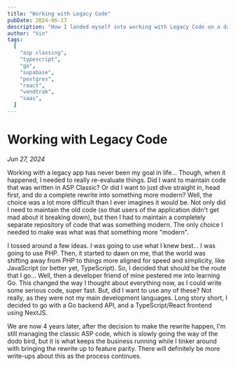 ```yaml
---
title: "Working with Legacy Code"
pubDate: 2024-06-17
description: "How I landed myself into working with Legacy Code on a daily basis."
author: "Vin"
tags:
  [
    "asp classing",
    "typescript",
    "go",
    "supabase",
    "postgres",
    "react",
    "vendtrak",
    "saas",
  ]
---
```


# Working with Legacy Code

_Jun 27, 2024_

Working with a legacy app has never been my goal in life... Though, when it happened, I needed to really re-evaluate things. Did I want to maintain code that was written in ASP Classic? Or did I want to just dive straight in, head first, and do a complete rewrite into something more modern? Well, the choice was a lot more difficult than I ever imagines it would be. Not only did I need to maintain the old code (so that users of the application didn't get mad about it breaking down), but then I had to maintain a completely separate repository of code that was something modern. The only choice I needed to make was what was that something more "modern".

I tossed around a few ideas. I was going to use what I knew best... I was going to use PHP. Then, it started to dawn on me, that the world was shifting away from PHP to things more aligned for speed and simplicity, like JavaScript (or better yet, TypeScript). So, I decided that should be the route that I go... Well, then a developer friend of mine pestered me into learning Go. This changed the way I thought about everything now, as I could write some serious code, super fast. But, did I want to use any of these? Not really, as they were not my main development languages. Long story short, I decided to go with a Go backend API, and a TypeScript/React frontend using NextJS.

We are now 4 years later, after the decision to make the rewrite happen, I'm still managing the classic ASP code, which is slowly going the way of the dodo bird, but it is what keeps the business running while I tinker around with bringing the rewrite up to feature parity. There will definitely be more write-ups about this as the process continues.
